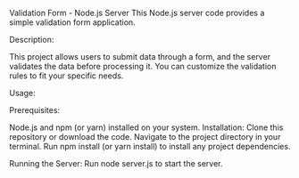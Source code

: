  Validation Form - Node.js Server
This Node.js server code provides a simple validation form application.

Description:

This project allows users to submit data through a form, and the server validates the data before processing it. You can customize the validation rules to fit your specific needs.

Usage:

Prerequisites:

Node.js and npm (or yarn) installed on your system.
Installation:
Clone this repository or download the code.
Navigate to the project directory in your terminal.
Run npm install (or yarn install) to install any project dependencies.

Running the Server:
Run node server.js to start the server.